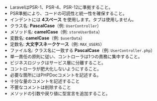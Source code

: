 
- LaravelはPSR-1、PSR-4、PSR-12に準拠すること。
- PSR準拠により、コードの可読性と統一性を確保すること。
- インデントには **4スペース** を使用します。タブは使用しません。
- クラス名: **PascalCase**（例: `UserController`）
- メソッド名: **camelCase**（例: `storeUserData`）
- 変数名: **camelCase**（例: `$userData`）
- 定数名: **大文字スネークケース**（例: `MAX_USERS`）
- ファイル名: クラス名に一致する **PascalCase**（例: `UserController.php`）
- 単一責任の原則に従い、コントローラは1つの責務に集中すること。
- ビジネスロジックはサービス層に分離すること。
- コントローラが肥大化しないようにすること。
- 必要な箇所にはPHPDocコメントを記述する。
- 十分な量のコメントを記述すること
- 不要なコメントは削除すること
- メソッドの引数や戻り値に型宣言を追加すること。
